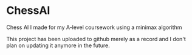 # ChessAI
Chess AI I made for my A-level coursework using a minimax algorithm

This project has been uploaded to github merely as a record and I don't plan on updating it anymore in the future.
